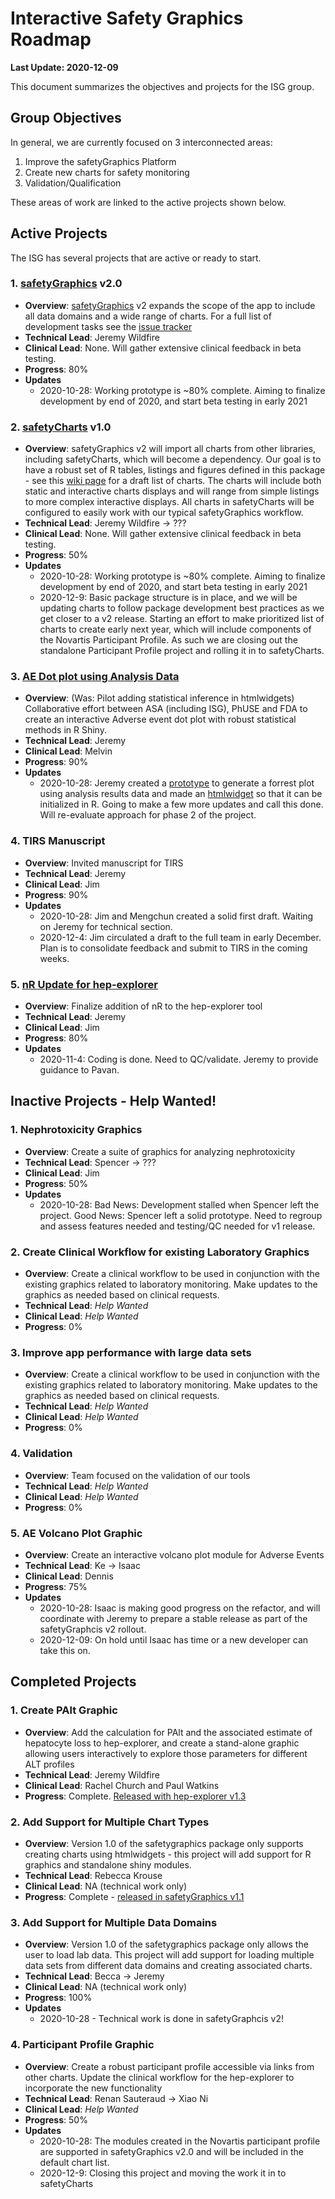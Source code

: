 
# Interactive Safety Graphics Roadmap

**Last Update: 2020-12-09**

This document summarizes the objectives and projects for the ISG group.

## Group Objectives

In general, we are currently focused on 3 interconnected areas: 

1. Improve the safetyGraphics Platform 
2. Create new charts for safety monitoring
3. Validation/Qualification

These areas of work are linked to the active projects shown below. 

##  Active Projects

The ISG has several projects that are active or ready to start. 

### 1. [safetyGraphics](https://github.com/SafetyGraphics/safetyGraphics) v2.0 
- **Overview**: [safetyGraphics](https://github.com/SafetyGraphics/safetyGraphics) v2 expands the scope of the app to include all data domains and a wide range of charts. For a full list of development tasks see the [issue tracker](https://github.com/SafetyGraphics/safetyGraphics/milestone/21)
-  **Technical Lead**: Jeremy Wildfire
-  **Clinical Lead**: None. Will gather extensive clinical feedback in beta testing.
-  **Progress**: 80%
-  **Updates**
    - 2020-10-28: Working prototype is ~80% complete. Aiming to finalize development by end of 2020, and start beta testing in early 2021

### 2. [safetyCharts](https://github.com/SafetyGraphics/safetyCharts) v1.0
- **Overview**: safetyGraphics v2 will import all charts from other libraries, including safetyCharts, which will become a dependency. Our goal is to have a robust set of R tables, listings and figures defined in this package - see this [wiki page](https://github.com/SafetyGraphics/safetyCharts/wiki/Chart-List) for a draft list of charts. The charts will include both static and interactive charts displays and will range from simple listings to more complex interactive displays. All charts in safetyCharts will be configured to easily work with our typical safetyGraphics workflow. 
-  **Technical Lead**: Jeremy Wildfire -> ???
-  **Clinical Lead**: None. Will gather extensive clinical feedback in beta testing.
-  **Progress**: 50%
-  **Updates**
    - 2020-10-28: Working prototype is ~80% complete. Aiming to finalize development by end of 2020, and start beta testing in early 2021
    - 2020-12-9: Basic package structure is in place, and we will be updating charts to follow package development best practices as we get closer to a v2 release. Starting an effort to make prioritized list of charts to create early next year, which will include components of the Novartis Participant Profile. As such we are closing out the standalone Participant Profile project and rolling it in to safetyCharts. 
  
### 3. [AE Dot plot using Analysis Data](https://jwildfire.github.io/forest-plot/)
-  **Overview**: (Was: Pilot adding statistical inference in htmlwidgets) Collaborative effort between ASA (including ISG), PhUSE and FDA to create an interactive Adverse event dot plot with robust statistical methods in R Shiny.
-  **Technical Lead**: Jeremy
-  **Clinical Lead**: Melvin 
-  **Progress**: 90%
-  **Updates**
    - 2020-10-28: Jeremy created a [prototype](https://github.com/jwildfire/forest-plot) to generate a forrest plot using analysis results data and made an [htmlwidget](https://github.com/SafetyGraphics/safetyCharts/tree/forestPlot) so that it can be initialized in R.  Going to make a few more updates and call this done. Will re-evaluate approach for phase 2 of the project.  

### 4. TIRS Manuscript
- **Overview**: Invited manuscript for TIRS
-  **Technical Lead**: Jeremy
-  **Clinical Lead**: Jim
-  **Progress**: 90%
-  **Updates**
    - 2020-10-28: Jim and Mengchun created a solid first draft. Waiting on Jeremy for technical section. 
    - 2020-12-4: Jim circulated a draft to the full team in early December. Plan is to consolidate feedback and submit to TIRS in the coming weeks. 

### 5. [nR Update for hep-explorer](https://github.com/SafetyGraphics/hep-explorer/pull/326)
- **Overview**: Finalize addition of nR to the hep-explorer tool
-  **Technical Lead**: Jeremy
-  **Clinical Lead**: Jim
-  **Progress**: 80%
-  **Updates**
    - 2020-11-4: Coding is done. Need to QC/validate. Jeremy to provide guidance to Pavan.

## Inactive Projects - Help Wanted!

### 1. Nephrotoxicity Graphics
-  **Overview**: Create a suite of graphics for analyzing nephrotoxicity
-  **Technical Lead**: Spencer -> ???
-  **Clinical Lead**: Jim
-  **Progress**: 50%
-  **Updates**
    - 2020-10-28: Bad News: Development stalled when Spencer left the project. Good News: Spencer left a solid prototype. Need to regroup and assess features needed and testing/QC needed for v1 release. 

### 2. Create Clinical Workflow for existing Laboratory Graphics
-  **Overview**: Create a clinical workflow to be used in conjunction with the existing graphics related to laboratory monitoring. Make updates to the graphics as needed based on clinical requests. 
-  **Technical Lead**: *Help Wanted*
-  **Clinical Lead**: *Help Wanted* 
-  **Progress**: 0%
    
### 3. Improve app performance with large data sets
-  **Overview**: Create a clinical workflow to be used in conjunction with the existing graphics related to laboratory monitoring. Make updates to the graphics as needed based on clinical requests. 
-  **Technical Lead**: *Help Wanted* 
-  **Clinical Lead**: *Help Wanted* 
-  **Progress**: 0%

### 4. Validation 
-  **Overview**: Team focused on the validation of our tools
-  **Technical Lead**: *Help Wanted* 
-  **Clinical Lead**: *Help Wanted* 
-  **Progress**: 0%


### 5. AE Volcano Plot Graphic
-  **Overview**: Create an interactive volcano plot module for Adverse Events
-  **Technical Lead**: Ke -> Isaac
-  **Clinical Lead**: Dennis
-  **Progress**: 75%
-  **Updates**
    - 2020-10-28: Isaac is making good progress on the refactor, and will coordinate with Jeremy to prepare a stable release as part of the safetyGraphcis v2 rollout.
    - 2020-12-09: On hold until Isaac has time or a new developer can take this on. 
  
## Completed Projects

### 1. Create PAlt Graphic
-  **Overview**: Add the calculation for PAlt and the associated estimate of hepatocyte loss to hep-explorer, and create a stand-alone graphic allowing users interactively to explore those parameters for different ALT profiles
-  **Technical Lead**: Jeremy Wildfire
-  **Clinical Lead**: Rachel Church and Paul Watkins
-  **Progress**: Complete. [Released with hep-explorer v1.3](https://github.com/SafetyGraphics/hep-explorer/releases/tag/v1.3.0)

### 2. Add Support for Multiple Chart Types
-  **Overview**: Version 1.0 of the safetygraphics package only supports creating charts using htmlwidgets - this project will add support for R graphics and standalone shiny modules. 
-  **Technical Lead**: Rebecca Krouse 
-  **Clinical Lead**: NA (technical work only)
-  **Progress**: Complete - [released in safetyGraphics v1.1](https://github.com/SafetyGraphics/safetyGraphics/releases/tag/v1.1.0)

### 3. Add Support for Multiple Data Domains
-  **Overview**: Version 1.0 of the safetygraphics package only allows the user to load lab data. This project will add support for loading multiple data sets from different data domains and creating associated charts. 
-  **Technical Lead**: Becca -> Jeremy
-  **Clinical Lead**: NA (technical work only)
-  **Progress**: 100%
-  **Updates** 
    - 2020-10-28 - Technical work is done in safetyGraphcis v2!
  
### 4. Participant Profile Graphic
-  **Overview**: Create a robust participant profile accessible via links from other charts. Update the clinical workflow for the hep-explorer to incorporate the new functionality
-  **Technical Lead**: Renan Sauteraud -> Xiao Ni
-  **Clinical Lead**: *Help Wanted*
-  **Progress**: 50%
-  **Updates**
    - 2020-10-28: The modules created in the Novartis participant profile are supported in safetyGraphics v2.0 and will be included in the default chart list. 
    - 2020-12-9: Closing this project and moving the work it in to safetyCharts

